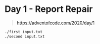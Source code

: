 # Day 1 - Report Repair

> https://adventofcode.com/2020/day/1

```sh
./first input.txt
./second input.txt
```
